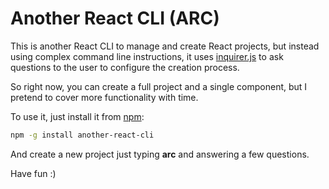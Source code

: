 # Another React CLI (ARC)

This is another React CLI to manage and create React projects, but instead using complex command line instructions, it uses [inquirer.js](https://github.com/SBoudrias/Inquirer.js/) to ask questions to the user to configure the creation process.

So right now, you can create a full project and a single component, but I pretend to cover more functionality with time.

To use it, just install it from [npm](https://www.npmjs.com/package/another-react-cli):

```bash
npm -g install another-react-cli
```

And create a new project just typing __arc__ and answering a few questions.

Have fun :)
